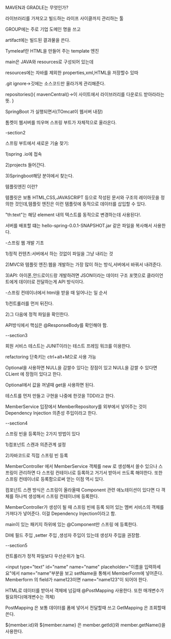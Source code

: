 MAVEN과 GRADLE는 무엇인가?

라이브러리를 가져오고 빌드하는 라이프 사이클까지 관리하는 툴

GROUP에는 주로 기업 도메인 명을 쓰고

artifact에는 빌드된 결과물을 쓴다.

Tymeleaf란 HTML을 만들어 주는 template 엔진 

main은 JAVA와 resources로 구성되어 있는데 

resources에는 자바를 제외한 properties,xml,HTML을 저장할수 있따

.git ignore->깃에는 소스코드만 올라가게 관리해준다.

repositories(){
mavenCentral()->이 사이트에서 라이브러리를 다운로드 받아라라는 뜻.
}

SpringBoot 가 실행되면서(TOmcat이 웹서버 내장) 

톰켓이 웹서버를 띄우며 스프링 부트가 자체적으로 올라온다.

-section2 

스프링 부트에서 새로운 기술 찾기:

1)spring .io에 접속

2)projects 들어간다.

3)Springboot해당 분야에서 찾는다.

템플릿엔진 이란?

템플릿은 보통 HTML,CSS,JAVASCRIPT 등으로 작성된 문서와 구조의 레이아웃을 정의한 것인데,템플릿 엔진은 이런 템플릿에 동적으로 데이터를 삽입할 수 있다.

"th:text"는 해당 element 내의 텍스트를 동적으로 변경하는데 사용된다!.

서버를 배포할 떄는 hello-spring-0.0.1-SNAPSHOT.jar 같은 파일을 복사해서 사용한다.

-스프링 웹 개발 기초

1)정적 컨텐츠:서버에서 하는 것없이 파일을 그냥 내리는 것

2)MVC와 템플릿 엔진:웹을 개발하는 가장 많이 하는 방식,서버에서 바꿔서 내려준다.

3)API: 아이폰,안드로이드랑 개발하려면 JSON이라는 데이터 구조 포맷으로 클라이언트에게 데이터로 전달하는게 API 방식이다.

-스프링 컨테이너에서 html을 받을 때 일어나는 일 순서

1)컨트롤러를 먼저 뒤진다.

2)그 다음에 정적 파일을 확인한다.

API방식에서 핵심은 @ResponseBody를 확인해야 함.

--section3

회원 서비스 테스트는 JUNIT이라는 테스트 프레임 워크를 이용한다.

refactoring 단축키는 ctrl+alt+M으로 사용 가능

Optional을 사용하면 NULL을 감쌀수 있다는 장점이 있고 NULL을 감쌀 수 있다면 CLient 에 장점이 있다고 한다.

Optional에서 값을 꺼낼때 get을 사용하면 된다.

테스트를 먼저 만들고 구현을 나중에 한것을 TDD라고 한다.

MemberService 입장에서 MemberRepository를 외부에서 넣어주는 것이 Dependency Injection 의존성 주입이라고 한다.

--section4

스프링 빈을 등록하는 2가지 방법이 있다

1)컴포넌트 스캔과 의존관계 설정

2)자바코드로 직접 스프링 빈 등록

MemberController 에서 MemberService 객체를 new 로 생성해서 쓸수 있으나 스프링이 관리하면 다 스프링 컨테이너로 등록하고 거기서 받아서 쓰도록 해야한다. 또한 스프링 컨테이너로 등록함으로써 얻는 이점 역시 있다.

컴포넌트 스캔 방식은 스프링이 올라올때 Component 관련 애노테이션이 있다면 다 객체를 하나씩 생성해서 스프링 컨테이너에 등록한다.

MemberController가 생성이 될 때 스프링 빈에 등록 되어 있는 멤버 서비스의 객체를 가져다가 넣어준다.  이걸 Dependency Injection이라고 함.

main이 있는 패키지 하위에 있는 @Component만 스프링 에 등록한다.

DI에 필드 주입 ,setter 주입 ,생성자 주입이 있는데 생성자 주입을 권장함.

--section5

컨트롤러가 정적 파일보다 우선순위가 높다.

<input type="text" id="name" name="name" placeholder="이름을 입력하세요"에서 name="name"부분을 보고 setName을 통해서 MemberForm에 넣어준다.
Memberform 의 field가 name123이면 name="name123"이 되어야 한다.

HTML로 데이터를 받아서 객체에 넘길때 @PostMapping 사용한다. 또한 매개변수가 필요하다(매개변수는 객체)

PostMapping 은 보통 데이터를 폼에 넣어서 전달할때 쓰고 GetMapping 은 조회할때 쓴다.

${member.id}와 ${member.name} 은 member.getId()와 member.getName()을 사용한다.


